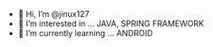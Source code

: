 - 👋 Hi, I’m @jinux127
- 👀 I’m interested in ... JAVA, SPRING FRAMEWORK
- 🌱 I’m currently learning ... ANDROID



<!---
jinux127/jinux127 is a ✨ special ✨ repository because its `README.md` (this file) appears on your GitHub profile.
You can click the Preview link to take a look at your changes.
--->
